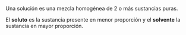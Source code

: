 
Una solución es una mezcla homogénea de 2 o más sustancias puras. 

El **soluto** es la sustancia presente en menor proporción y el **solvente** la sustancia en mayor proporción. 